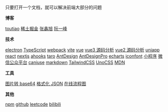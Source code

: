 只要打开一个文档，就可以解决前端大部分的问题

**博客**

<!-- <a class="link" target="_blank" href="xxx">xxxx</a> -->

<a class="link" target="_blank" href="https://www.toutiao.com/">toutiao</a>
<a class="link" target="_blank" href="https://juejin.cn/">稀土掘金</a>
<a class="link" target="_blank" href="https://www.zhangxinxu.com/life/about/">张鑫旭</a>
<a class="link" target="_blank" href="https://www.ruanyifeng.com/blog/">阮一峰</a>

**技术**

<a class="link" target="_blank" href="https://www.electronjs.org/zh/docs/latest/tutorial/quick-start">electron</a>
<a class="link" target="_blank" href="https://www.tslang.cn/docs/home.html">TypeScript</a>
<a class="link" target="_blank" href="https://www.webpackjs.com/concepts/">webpack</a>
<a class="link" target="_blank" href="https://vitejs.cn/guide/">vite</a>
<a class="link" target="_blank" href="https://cn.vuejs.org/">vue</a>
<a class="link" target="_blank" href="https://vue3js.cn/start/">vue3 源码分析</a>
<a class="link" target="_blank" href="https://vue-js.com/learn-vue/start/">vue2 源码分析</a>
<a class="link" target="_blank" href="https://uniapp.dcloud.net.cn/">uniapp</a>
<a class="link" target="_blank" href="https://zh-hans.react.dev/learn">react</a>
<a class="link" target="_blank" href="https://www.nextjs.cn/docs/getting-started">nextjs</a>
<a class="link" target="_blank" href="https://ahooks.gitee.io/zh-CN/hooks/use-request/index">ahooks</a>
<a class="link" target="_blank" href="https://taro-docs.jd.com/docs/">taro</a>
<a class="link" target="_blank" href="https://ant.design/index-cn/">AntDesign</a>
<a class="link" target="_blank" href="https://beta-pro.ant.design/docs/getting-started-cn">AntDesignPro</a>
<a class="link" target="_blank" href="https://echarts.apache.org/zh/index.html">echarts</a>
<a class="link" target="_blank" href="https://www.iconfont.cn/">iconfont</a>
<a class="link" target="_blank" href="https://developers.weixin.qq.com/miniprogram/dev/framework/">小程序</a>
<a class="link" target="_blank" href="https://mp.weixin.qq.com/">微信公众平台</a>
<a class="link" target="_blank" href="https://caniuse.com/">caniuse</a>
<a class="link" target="_blank" href="https://markdown.com.cn/basic-syntax/images.html">markdown</a>
<a class="link" target="_blank" href="https://www.tailwindcss.cn/docs/installation">TailwindCSS</a>
<a class="link" target="_blank" href="https://alfred-skyblue.github.io/unocss-docs-cn/guide/">UnoCSS</a>
<a class="link" target="_blank" href="https://developer.mozilla.org/zh-CN/docs/Web">MDN</a>

**工具**

<a class="link" target="_blank" href="https://c.runoob.com/front-end/59/">图片转 base64</a>
<a class="link" target="_blank" href="https://tool.oschina.net/codeformat/json/">格式化 JSON</a>
<a class="link" target="_blank" href="https://boardmix.cn/user/login/">在线流程图</a>

**其他**

<a class="link" target="_blank" href="https://www.npmjs.com/settings/vs1435/packages">npm</a>
<a class="link" target="_blank" href="https://github.com/ImCccc">github</a>
<a class="link" target="_blank" href="https://leetcode.cn/">leetcode</a>
<a class="link" target="_blank" href="https://www.bilibili.com/">bilibili</a>

<!--
  朱先生:
  13676064350
  广州天河猎德地铁A出口
-->
